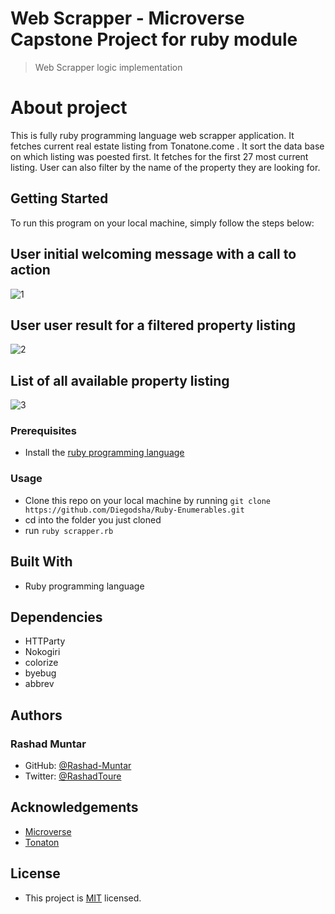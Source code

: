 # Web Scrapper - Microverse Capstone Project for ruby module
>Web Scrapper logic implementation

# About project
This is fully ruby programming language web scrapper application. It fetches current real estate listing from  Tonatone.come . It sort the data base on which listing was poested first. It fetches for the first 27 most current listing. User can also filter by the name of the property they are looking for.  


## Getting Started
To run this program on your local machine, simply follow the steps below:

## User initial welcoming message with a call to action
![1](https://user-images.githubusercontent.com/58520480/110329222-2aed0180-7fd1-11eb-8281-9797e49569be.PNG)

## User user result for a filtered property listing
![2](https://user-images.githubusercontent.com/58520480/110329407-64be0800-7fd1-11eb-9ba1-f8d015fb4e27.PNG)

## List of all available property listing
![3](https://user-images.githubusercontent.com/58520480/110329778-e877f480-7fd1-11eb-8580-40ce2085e09e.PNG)

### Prerequisites
* Install the [ruby programming language](https://www.ruby-lang.org/en/documentation/installation/)

### Usage
* Clone this repo on your local machine by running `git clone https://github.com/Diegodsha/Ruby-Enumerables.git`
* cd into the folder you just cloned
* run `ruby scrapper.rb`

## Built With
* Ruby programming language

## Dependencies
* HTTParty
* Nokogiri
* colorize
* byebug
* abbrev

## Authors

### Rashad Muntar
* GitHub: [@Rashad-Muntar](https://github.com/Rashad-Muntar)
* Twitter: [@RashadToure](https://twitter.com/twitterhandle)


## Acknowledgements
* [Microverse](https://www.microverse.org)
* [Tonaton](https://tonaton.com/)

## License
* This project is [MIT](https://github.com/Rashad-Muntar/Real-Estate-Scrapper/tree/feature/scrapper/LICENSE) licensed.
